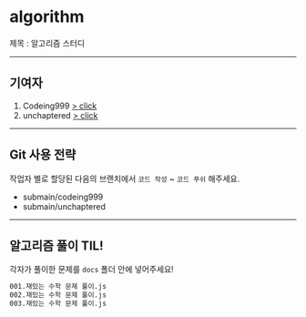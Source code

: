 # algorithm

제목 : 알고리즘 스터디

<hr>

## 기여자

1. Codeing999 [> click](https://github.com/codeing999)
2. unchaptered [> click](https://github.com/unchaptered)

<hr>

## Git 사용 전략

작업자 별로 할당된 다음의 브랜치에서 `코드 작성` ~ `코드 푸쉬` 해주세요.

- submain/codeing999
- submain/unchaptered

<hr>

## 알고리즘 풀이 TIL!

각자가 풀이한 문제를 `docs` 폴더 안에 넣어주세요!

```cmd
001.재밌는 수학 문제 풀이.js
002.재밌는 수학 문제 풀이.js
003.재밌는 수학 문제 풀이.js
```